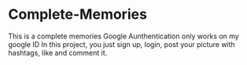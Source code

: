 # Complete-Memories
This is a complete memories
Google Aunthentication only works on my google ID
In this project, you just sign up, login, post your picture with hashtags, like and comment it. 
